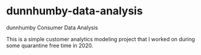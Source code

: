 # dunnhumby-data-analysis
dunnhumby Consumer Data Analysis

This is a simple customer analytics modeling project that I worked on during some quarantine free time in 2020.
